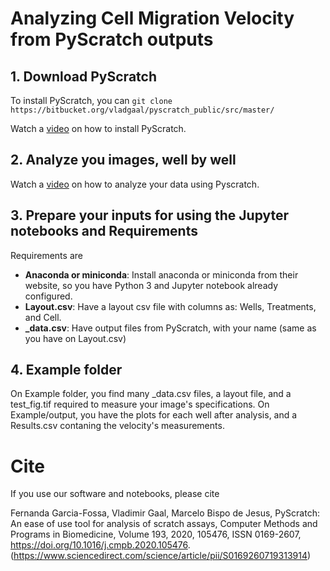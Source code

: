 # Analyzing Cell Migration Velocity from PyScratch outputs

## 1. Download PyScratch

To install PyScratch, you can `git clone https://bitbucket.org/vladgaal/pyscratch_public/src/master/`

Watch a [video](https://www.youtube.com/watch?v=dUlg_DkeiQg) on how to install PyScratch.

## 2. Analyze you images, well by well

Watch a [video](https://www.youtube.com/watch?v=dUlg_DkeiQg) on how to analyze your data using Pyscratch.

## 3. Prepare your inputs for using the Jupyter notebooks and Requirements

Requirements are
- **Anaconda or miniconda**: Install anaconda or miniconda from their website, so you have Python 3 and Jupyter notebook already configured.
- **Layout.csv**: Have a layout csv file with columns as: Wells, Treatments, and Cell.
- **<Well>_data.csv**: Have output files from PyScratch, with your <Well> name (same as you have on Layout.csv)

## 4. Example folder

On Example folder, you find many <Well>_data.csv files, a layout file, and a test_fig.tif required to measure your image's specifications. 
On Example/output, you have the plots for each well after analysis, and a Results.csv contaning the velocity's measurements. 

# Cite

If you use our software and notebooks, please cite

Fernanda Garcia-Fossa, Vladimir Gaal, Marcelo Bispo de Jesus, PyScratch: An ease of use tool for analysis of scratch assays, Computer Methods and Programs in Biomedicine, Volume 193, 2020, 105476, ISSN 0169-2607, https://doi.org/10.1016/j.cmpb.2020.105476. (https://www.sciencedirect.com/science/article/pii/S0169260719313914)



